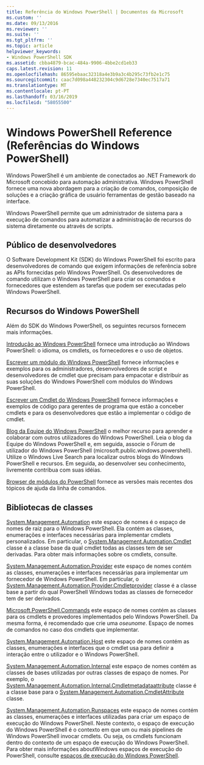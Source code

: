 ```yaml
---
title: Referência do Windows PowerShell | Documentos da Microsoft
ms.custom: ''
ms.date: 09/13/2016
ms.reviewer: ''
ms.suite: ''
ms.tgt_pltfrm: ''
ms.topic: article
helpviewer_keywords:
- Windows PowerShell SDK
ms.assetid: cbba4879-bcac-484a-9906-4bbe2cd1eb33
caps.latest.revision: 11
ms.openlocfilehash: 86595ebaac32318a4e3b9a3c4b295c73fb2e1c75
ms.sourcegitcommit: caac7d098a448232304c9d6728e7340ec7517a71
ms.translationtype: MT
ms.contentlocale: pt-PT
ms.lasthandoff: 03/16/2019
ms.locfileid: "58055500"
---
```

# <a name="windows-powershell-reference"></a>Windows PowerShell Reference (Referências do Windows PowerShell)

Windows PowerShell é um ambiente de conectados ao .NET Framework do Microsoft concebido para automação administrativa. Windows PowerShell fornece uma nova abordagem para a criação de comandos, composição de soluções e a criação gráfica de usuário ferramentas de gestão baseado na interface.

Windows PowerShell permite que um administrador de sistema para a execução de comandos para automatizar a administração de recursos do sistema diretamente ou através de scripts.

## <a name="developer-audience"></a>Público de desenvolvedores

O Software Development Kit (SDK) do Windows PowerShell foi escrito para desenvolvedores de comando que exigem informações de referência sobre as APIs fornecidas pelo Windows PowerShell. Os desenvolvedores de comando utilizam o Windows PowerShell para criar os comandos e fornecedores que estendem as tarefas que podem ser executadas pelo Windows PowerShell.

## <a name="windows-powershell-resources"></a>Recursos do Windows PowerShell

Além do SDK do Windows PowerShell, os seguintes recursos fornecem mais informações.

[Introdução ao Windows PowerShell](/powershell/scripting/getting-started/getting-started-with-windows-powershell) fornece uma introdução ao Windows PowerShell: o idioma, os cmdlets, os fornecedores e o uso de objetos.

[Escrever um módulo do Windows PowerShell](./module/writing-a-windows-powershell-module.md) fornece informações e exemplos para os administradores, desenvolvedores de script e desenvolvedores de cmdlet que precisam para empacotar e distribuir as suas soluções do Windows PowerShell com módulos do Windows PowerShell.

[Escrever um Cmdlet do Windows PowerShell](./cmdlet/writing-a-windows-powershell-cmdlet.md) fornece informações e exemplos de código para gerentes de programa que estão a conceber cmdlets e para os desenvolvedores que estão a implementar o código de cmdlet.

[Blog da Equipe do Windows PowerShell](https://blogs.msdn.microsoft.com/PowerShell/) o melhor recurso para aprender e colaborar com outros utilizadores do Windows PowerShell. Leia o blog da Equipe do Windows PowerShell e, em seguida, associe o Fórum de utilizador do Windows PowerShell (microsoft.public.windows.powershell). Utilize o Windows Live Search para localizar outros blogs do Windows PowerShell e recursos. Em seguida, ao desenvolver seu conhecimento, livremente contribua com suas idéias.

[Browser de módulos do PowerShell](/powershell/module/) fornece as versões mais recentes dos tópicos de ajuda da linha de comandos.

## <a name="class-libraries"></a>Bibliotecas de classes

[System.Management.Automation](/dotnet/api/System.Management.Automation) este espaço de nomes é o espaço de nomes de raiz para o Windows PowerShell. Ela contém as classes, enumerações e interfaces necessárias para implementar cmdlets personalizados. Em particular, o [System.Management.Automation.Cmdlet](/dotnet/api/System.Management.Automation.Cmdlet) classe é a classe base da qual cmdlet todas as classes tem de ser derivadas. Para obter mais informações sobre os cmdlets, consulte.

[System.Management.Automation.Provider](/dotnet/api/System.Management.Automation.Provider) este espaço de nomes contém as classes, enumerações e interfaces necessárias para implementar um fornecedor de Windows PowerShell. Em particular, o [System.Management.Automation.Provider.Cmdletprovider](/dotnet/api/System.Management.Automation.Provider.CmdletProvider) classe é a classe base a partir do qual PowerShell Windows todas as classes de fornecedor tem de ser derivados.

[Microsoft.PowerShell.Commands](/dotnet/api/Microsoft.PowerShell.Commands) este espaço de nomes contém as classes para os cmdlets e provedores implementados pelo Windows PowerShell. Da mesma forma, é recomendado que crie uma *oseunome*. Espaço de nomes de comandos no caso dos cmdlets que implementar.

[System.Management.Automation.Host](/dotnet/api/System.Management.Automation.Host) este espaço de nomes contém as classes, enumerações e interfaces que o cmdlet usa para definir a interação entre o utilizador e o Windows PowerShell.

[System.Management.Automation.Internal](/dotnet/api/System.Management.Automation.Internal) este espaço de nomes contém as classes de bases utilizadas por outras classes de espaço de nomes. Por exemplo, o [System.Management.Automation.Internal.Cmdletmetadataattribute](/dotnet/api/System.Management.Automation.Internal.CmdletMetadataAttribute) classe é a classe base para o [System.Management.Automation.CmdletAttribute](/dotnet/api/System.Management.Automation.CmdletAttribute) classe.

[System.Management.Automation.Runspaces](/dotnet/api/System.Management.Automation.Runspaces) este espaço de nomes contém as classes, enumerações e interfaces utilizadas para criar um espaço de execução do Windows PowerShell. Neste contexto, o espaço de execução do Windows PowerShell é o contexto em que um ou mais pipelines de Windows PowerShell invocar cmdlets. Ou seja, os cmdlets funcionam dentro do contexto de um espaço de execução do Windows PowerShell. Para obter mais informações aboutWindows espaços de execução do PowerShell, consulte [espaços de execução do Windows PowerShell](http://msdn.microsoft.com/en-us/a1582cfe-f06d-4aff-adc6-71f49a860ce9).
